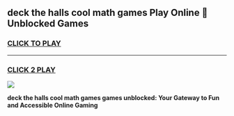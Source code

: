 
## deck the halls cool math games Play Online 👋 Unblocked Games
<h3>
<a href="https://news.freeplayer.one?title=deck_the_halls_cool_math_games&ref=17CMG">CLICK TO PLAY</a></h3>
<hr>

<h3>
<a href="https://news.freeplayer.one?title=deck_the_halls_cool_math_games&ref=17CMG">CLICK 2 PLAY</a>
  
</h3>

<a href="https://news.freeplayer.one?title=deck_the_halls_cool_math_games&ref=17CMG/"><img src="https://clearcache.store/games.png"></a>


**deck the halls cool math games games unblocked: Your Gateway to Fun and Accessible Online Gaming**
